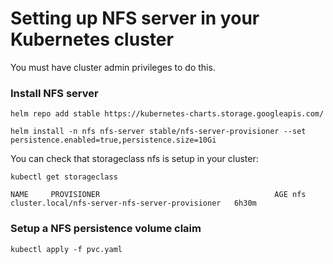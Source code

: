 # Setting up NFS server in your Kubernetes cluster

You must have cluster admin privileges to do this.

### Install NFS server

`helm repo add stable https://kubernetes-charts.storage.googleapis.com/`

`helm install -n nfs nfs-server stable/nfs-server-provisioner --set persistence.enabled=true,persistence.size=10Gi`

You can check that storageclass nfs is setup in your cluster:

`kubectl get storageclass`

`
NAME     PROVISIONER                                       AGE
nfs      cluster.local/nfs-server-nfs-server-provisioner   6h30m
`

### Setup a NFS persistence volume claim

`kubectl apply -f pvc.yaml`
